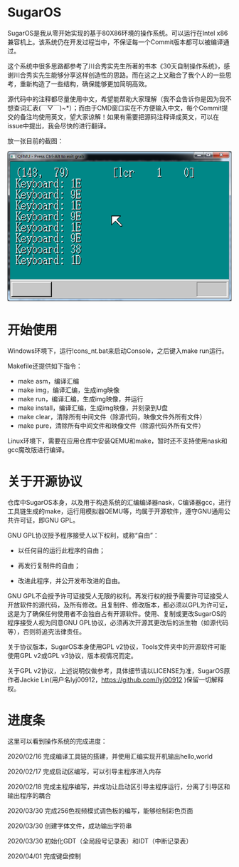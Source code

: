 # SugarOS

SugarOS是我从零开始实现的基于80X86环境的操作系统。可以运行在Intel x86兼容机上。该系统仍在开发过程当中，不保证每一个Commit版本都可以被编译通过。

这个系统中很多思路都参考了川合秀实先生所著的书本《30天自制操作系统》，感谢川合秀实先生能够分享这样创造性的思路。而在这之上又融合了我个人的一些思考，重新构造了一些结构，确保能够更加简明高效。

源代码中的注释都尽量使用中文，希望能帮助大家理解（我不会告诉你是因为我不想查词汇表(￣▽￣)~*）；而由于CMD窗口实在不方便输入中文，每个Commit提交的备注均使用英文，望大家谅解！如果有需要把源码注释译成英文，可以在issue中提出，我会尽快的进行翻译。

放一张目前的截图：

![Demo](./Demo.png)

# 开始使用

Windows环境下，运行!cons_nt.bat来启动Console，之后键入make run运行。

Makefile还提供如下指令：

- make asm，编译汇编
- make img，编译汇编，生成img映像
- make run，编译汇编，生成img映像，并运行
- make install，编译汇编，生成img映像，并刻录到U盘
- make clear，清除所有中间文件（除源代码，映像文件外所有文件）
- make pure，清除所有中间文件和映像文件（除源代码外所有文件）

Linux环境下，需要在应用仓库中安装QEMU和make，暂时还不支持使用nask和gcc魔改版进行编译。

# 关于开源协议

仓库中SugarOS本身，以及用于构造系统的汇编编译器nask，C编译器gcc，进行工具链生成的make，运行用模拟器QEMU等，均属于开源软件，遵守GNU通用公共许可证，即GNU GPL。

GNU GPL协议授予程序接受人以下权利，或称“自由”：

- 以任何目的运行此程序的自由；

- 再发行复制件的自由；

- 改进此程序，并公开发布改进的自由。

GNU GPL不会授予许可证接受人无限的权利。再发行权的授予需要许可证接受人开放软件的源代码，及所有修改。且复制件、修改版本，都必须以GPL为许可证，这是为了确保任何使用者不会独自占有开源软件。使用、复制或更改SugarOS的程序接受人视为同意GNU GPL协议，必须再次开源其更改后的派生物（如源代码等），否则将追究法律责任。

关于协议版本，SugarOS本身使用GPL v2协议，Tools文件夹中的开源软件可能使用GPL v2或GPL v3协议，版本视情况而定。

关于GPL v2协议，上述说明仅做参考，具体细节请以LICENSE为准，SugarOS原作者Jackie Lin(用户名lyj00912，<https://github.com/lyj00912> )保留一切解释权。

# 进度条

这里可以看到操作系统的完成进度：

2020/02/16  完成编译工具链的搭建，并使用汇编实现开机输出hello,world

2020/02/17  完成启动区编写，可以引导主程序进入内存

2020/02/18  完成主程序编写，并成功让启动区引导主程序运行，分离了引导区和输出程序的耦合

2020/03/30  完成256色视频模式调色板的编写，能够绘制彩色页面

2020/03/30  创建字体文件，成功输出字符串

2020/03/30  初始化GDT（全局段号记录表）和IDT（中断记录表）

2020/04/01  完成键盘控制